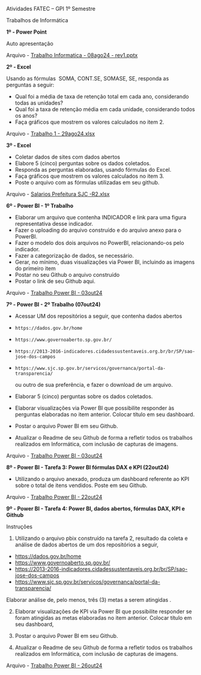 Atividades FATEC – GPI 1º Semestre

Trabalhos de Informática

**1º - Power Point**

Auto apresentação

Arquivo - [Trabalho Informatica - 08ago24 - rev1.pptx](https://github.com/LucasFaria78/Trabalhos_Info/blob/main/Trabalho%20Informatica%20-%2008ago24%20-%20rev1.pptx "Trabalho Informatica - 08ago24 - rev1.pptx")

**2º - Excel**

Usando as fórmulas  SOMA, CONT.SE, SOMASE, SE, responda as perguntas a seguir:

- Qual foi a média de taxa de retenção total em cada ano, considerando todas as unidades?
- Qual foi a taxa de retenção média em cada unidade, considerando todos os anos?
- Faça gráficos que mostrem os valores calculados no item 2.

Arquivo - [Trabalho 1 - 29ago24.xlsx](https://github.com/LucasFaria78/Trabalhos_Info/blob/main/Trabalho%201%20-%2029ago24.xlsx "Trabalho 1 - 29ago24.xlsx")

**3º - Excel**

- Coletar dados de sites com dados abertos
- Elabore 5 (cinco) perguntas sobre os dados coletados.
- Responda as perguntas elaboradas, usando fórmulas do Excel.
- Faça gráficos que mostrem os valores calculados no item 3.
- Poste o arquivo com as fórmulas utilizadas em seu github.

Arquivo - [Salarios Prefeitura SJC -R2.xlsx](https://github.com/LucasFaria78/Trabalhos_Info/blob/main/Salarios%20Prefeitura%20SJC%20-R2.xlsx "Salarios Prefeitura SJC -R2.xlsx")

**6º - Power BI - 1º Trabalho**

- Elaborar um arquivo que contenha INDICADOR e link  para uma figura representativa desse indicador.
- Fazer o uploading do arquivo construído e do arquivo anexo para o PowerBI.
- Fazer o modelo dos dois arquivos no PowerBI, relacionando-os pelo indicador.
- Fazer a categorização de dados, se necessário.
- Gerar, no mínimo, duas visualizações via Power BI, incluindo as imagens do primeiro item 
- Postar no seu Github o arquivo construído
- Postar o link de seu Github aqui.

Arquivo - [Trabalho Power BI - 03out24](https://github.com/LucasFaria78/Trabalhos_Info/blob/main/Trabalho%20Power%20BI%20-%2003out24.pbix)


**7º - Power BI - 2º Trabalho (07out24)**

- Acessar UM dos repositórios a seguir, que contenha  dados abertos
-     https://dados.gov.br/home
-     https://www.governoaberto.sp.gov.br/
-     https://2013-2016-indicadores.cidadessustentaveis.org.br/br/SP/sao-jose-dos-campos
-     https://www.sjc.sp.gov.br/servicos/governanca/portal-da-transparencia/
  ou outro de sua preferência, e fazer o download de um  arquivo.

- Elaborar 5 (cinco) perguntas sobre os dados coletados.
- Elaborar visualizações  via Power BI que possibilite responder às perguntas elaboradas no item anterior. Colocar título em seu dashboard.
- Postar o arquivo Power BI em seu Github.
- Atualizar o Readme de seu Github de forma a refletir todos os trabalhos realizados em Informática, com inclusão de capturas de imagens.

Arquivo - [Trabalho Power BI - 03out24](https://github.com/LucasFaria78/Trabalhos_Info/blob/main/Trabalho%20Power%20BI%20-%2010out24.pbix)

**8º - Power BI - Tarefa 3: Power BI fórmulas DAX e KPI (22out24)**

- Utilizando o arquivo anexado, produza  um dashboard referente ao KPI sobre o total de itens vendidos.
Poste em seu Github.

Arquivo - [Trabalho Power BI - 22out24](https://github.com/LucasFaria78/Trabalhos_Info/blob/main/filiaisDAX%20-%20Tarefa3%20(22out24).pbix)

**9º - Power BI - Tarefa 4: Power BI, dados abertos, fórmulas DAX, KPI e Github**

Instruções
1. Utilizando o arquivo pbix construído na  tarefa 2, resultado da coleta e análise de dados abertos de um dos repositórios a seguir, 
  - https://dados.gov.br/home
  - https://www.governoaberto.sp.gov.br/
  - https://2013-2016-indicadores.cidadessustentaveis.org.br/br/SP/sao-jose-dos-campos
  - https://www.sjc.sp.gov.br/servicos/governanca/portal-da-transparencia/
    
Elaborar análise de, pelo menos, três (3) metas a serem atingidas .

2. Elaborar visualizações de KPI  via Power BI que possibilite responder se foram atingidas as metas elaboradas no item anterior.  Colocar título em seu dashboard,

3.   Postar o arquivo Power BI em seu Github.

4. Atualizar o Readme de seu Github de forma a refletir todos os trabalhos realizados em Informática, com inclusão de capturas de imagens.

Arquivo - [Trabalho Power BI - 26out24](https://github.com/LucasFaria78/Trabalhos_Info/blob/main/Trabalho%20Power%20BI%20-%2026out24.pbix)

